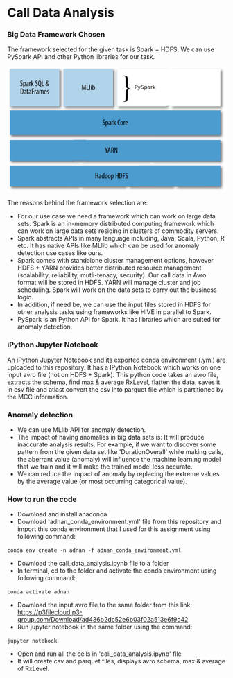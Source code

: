 # Call Data Analysis

### Big Data Framework Chosen

The framework selected for the given task is Spark + HDFS. We can use PySpark API and other Python libraries for our task. 

![PySpark + HDFS](https://github.com/AdnanShaikhHAdmin/P3_group-assignment/blob/master/spark_and_hdfs.png)

The reasons behind the framework selection are:
* For our use case we need a framework which can work on large data sets. Spark is an in-memory distributed computing framework which can work on large data sets residing in clusters of commodity servers. 
* Spark abstracts APIs in many language including, Java, Scala, Python, R etc. It has native APIs like MLlib which can be used for anomaly detection use cases like ours.
* Spark comes with standalone cluster management options, however HDFS + YARN provides better distributed resource management (scalability, reliability, mutli-tenacy, security). Our call data in Avro format will be stored in HDFS. YARN will manage cluster and job scheduling. Spark will work on the data sets to carry out the business logic.
* In addition, if need be, we can use the input files stored in HDFS for other analysis tasks using frameworks like HIVE in parallel to Spark.
* PySpark is an Python API for Spark. It has libraries which are suited for anomaly detection.

### iPython Jupyter Notebook
An iPython Jupyter Notebook and its exported conda environment (.yml) are uploaded to this repository. It has a IPython Notebook which works on one input avro file (not on HDFS + Spark). This python code takes an avro file, extracts the schema, find max & average RxLevel, flatten the data, saves it in csv file and atlast convert the csv into parquet file which is partitioned by the MCC information.

### Anomaly detection
* We can use MLlib API for anomaly detection.
* The impact of having anomalies in big data sets is: It will produce inaccurate analysis results. For example, if we want to discover some pattern from the given data set like 'DurationOverall' while making calls, the aberrant value (anomaly) will influence the machine learning model that we train and it will make the trained model less accurate. 
* We can reduce the impact of anomaly by replacing the extreme values by the average value (or most occurring categorical value).

### How to run the code
* Download and install anaconda 
* Download 'adnan_conda_environment.yml' file from this repository and import this conda environment that I used for this assignment using following command:

`conda env create -n adnan -f adnan_conda_environment.yml`
* Download the call_data_analysis.ipynb file to a folder
* In terminal, cd to the folder and activate the conda environment using following command:

`conda activate adnan`
* Download the input avro file to the same folder from this link: https://p3filecloud.p3-group.com/Download/ad436b2dc52e6b03f02a513e6f9c42
* Run jupyter notebook in the same folder using the command: 

`jupyter notebook`
* Open and run all the cells in 'call_data_analysis.ipynb' file
* It will create csv and parquet files, displays avro schema, max & average of RxLevel.
